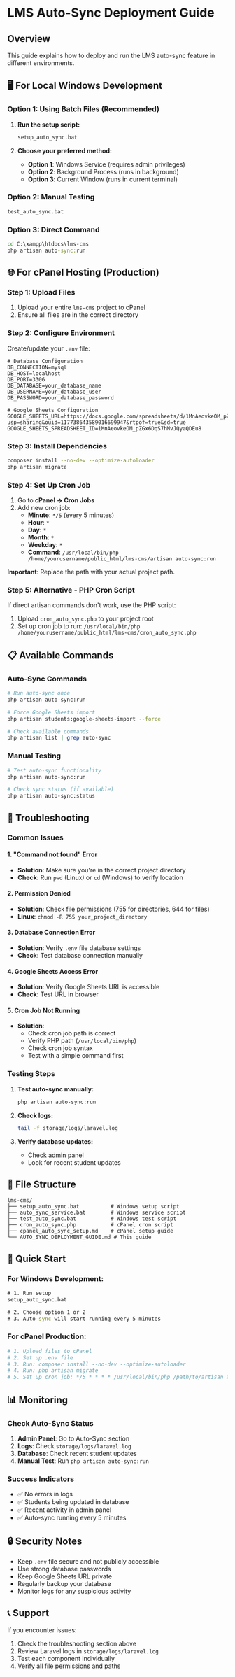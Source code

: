 # LMS Auto-Sync Deployment Guide

## Overview
This guide explains how to deploy and run the LMS auto-sync feature in different environments.

## 🖥️ **For Local Windows Development**

### Option 1: Using Batch Files (Recommended)
1. **Run the setup script:**
   ```cmd
   setup_auto_sync.bat
   ```

2. **Choose your preferred method:**
   - **Option 1**: Windows Service (requires admin privileges)
   - **Option 2**: Background Process (runs in background)
   - **Option 3**: Current Window (runs in current terminal)

### Option 2: Manual Testing
```cmd
test_auto_sync.bat
```

### Option 3: Direct Command
```cmd
cd C:\xampp\htdocs\lms-cms
php artisan auto-sync:run
```

## 🌐 **For cPanel Hosting (Production)**

### Step 1: Upload Files
1. Upload your entire `lms-cms` project to cPanel
2. Ensure all files are in the correct directory

### Step 2: Configure Environment
Create/update your `.env` file:
```env
# Database Configuration
DB_CONNECTION=mysql
DB_HOST=localhost
DB_PORT=3306
DB_DATABASE=your_database_name
DB_USERNAME=your_database_user
DB_PASSWORD=your_database_password

# Google Sheets Configuration
GOOGLE_SHEETS_URL=https://docs.google.com/spreadsheets/d/1MnAeovkeOM_pZGx6DqS7hMvJQyaQDEu8/edit?usp=sharing&ouid=117738643589016699947&rtpof=true&sd=true
GOOGLE_SHEETS_SPREADSHEET_ID=1MnAeovkeOM_pZGx6DqS7hMvJQyaQDEu8
```

### Step 3: Install Dependencies
```bash
composer install --no-dev --optimize-autoloader
php artisan migrate
```

### Step 4: Set Up Cron Job
1. Go to **cPanel → Cron Jobs**
2. Add new cron job:
   - **Minute**: `*/5` (every 5 minutes)
   - **Hour**: `*`
   - **Day**: `*`
   - **Month**: `*`
   - **Weekday**: `*`
   - **Command**: `/usr/local/bin/php /home/yourusername/public_html/lms-cms/artisan auto-sync:run`

**Important**: Replace the path with your actual project path.

### Step 5: Alternative - PHP Cron Script
If direct artisan commands don't work, use the PHP script:
1. Upload `cron_auto_sync.php` to your project root
2. Set up cron job to run: `/usr/local/bin/php /home/yourusername/public_html/lms-cms/cron_auto_sync.php`

## 📋 **Available Commands**

### Auto-Sync Commands
```bash
# Run auto-sync once
php artisan auto-sync:run

# Force Google Sheets import
php artisan students:google-sheets-import --force

# Check available commands
php artisan list | grep auto-sync
```

### Manual Testing
```bash
# Test auto-sync functionality
php artisan auto-sync:run

# Check sync status (if available)
php artisan auto-sync:status
```

## 🔧 **Troubleshooting**

### Common Issues

#### 1. "Command not found" Error
- **Solution**: Make sure you're in the correct project directory
- **Check**: Run `pwd` (Linux) or `cd` (Windows) to verify location

#### 2. Permission Denied
- **Solution**: Check file permissions (755 for directories, 644 for files)
- **Linux**: `chmod -R 755 your_project_directory`

#### 3. Database Connection Error
- **Solution**: Verify `.env` file database settings
- **Check**: Test database connection manually

#### 4. Google Sheets Access Error
- **Solution**: Verify Google Sheets URL is accessible
- **Check**: Test URL in browser

#### 5. Cron Job Not Running
- **Solution**: 
  - Check cron job path is correct
  - Verify PHP path (`/usr/local/bin/php`)
  - Check cron job syntax
  - Test with a simple command first

### Testing Steps
1. **Test auto-sync manually:**
   ```bash
   php artisan auto-sync:run
   ```

2. **Check logs:**
   ```bash
   tail -f storage/logs/laravel.log
   ```

3. **Verify database updates:**
   - Check admin panel
   - Look for recent student updates

## 📁 **File Structure**

```
lms-cms/
├── setup_auto_sync.bat          # Windows setup script
├── auto_sync_service.bat        # Windows service script
├── test_auto_sync.bat           # Windows test script
├── cron_auto_sync.php           # cPanel cron script
├── cpanel_auto_sync_setup.md    # cPanel setup guide
└── AUTO_SYNC_DEPLOYMENT_GUIDE.md # This guide
```

## 🚀 **Quick Start**

### For Windows Development:
```cmd
# 1. Run setup
setup_auto_sync.bat

# 2. Choose option 1 or 2
# 3. Auto-sync will start running every 5 minutes
```

### For cPanel Production:
```bash
# 1. Upload files to cPanel
# 2. Set up .env file
# 3. Run: composer install --no-dev --optimize-autoloader
# 4. Run: php artisan migrate
# 5. Set up cron job: */5 * * * * /usr/local/bin/php /path/to/artisan auto-sync:run
```

## 📊 **Monitoring**

### Check Auto-Sync Status
1. **Admin Panel**: Go to Auto-Sync section
2. **Logs**: Check `storage/logs/laravel.log`
3. **Database**: Check recent student updates
4. **Manual Test**: Run `php artisan auto-sync:run`

### Success Indicators
- ✅ No errors in logs
- ✅ Students being updated in database
- ✅ Recent activity in admin panel
- ✅ Auto-sync running every 5 minutes

## 🔒 **Security Notes**
- Keep `.env` file secure and not publicly accessible
- Use strong database passwords
- Keep Google Sheets URL private
- Regularly backup your database
- Monitor logs for any suspicious activity

## 📞 **Support**
If you encounter issues:
1. Check the troubleshooting section above
2. Review Laravel logs in `storage/logs/laravel.log`
3. Test each component individually
4. Verify all file permissions and paths
